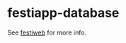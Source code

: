 # festiapp-database

See [festiweb](https://guilleatm.github.io/festiapp-database/docs/) for more info.

